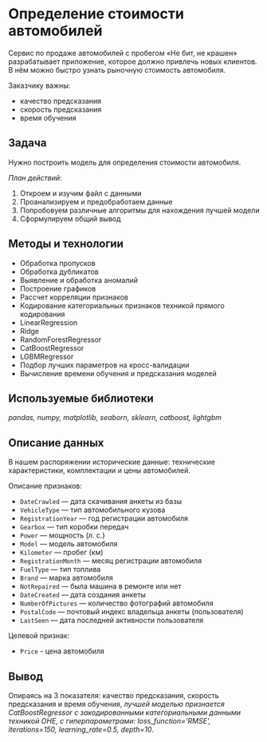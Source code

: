# Определение стоимости автомобилей
Сервис по продаже автомобилей с пробегом «Не бит, не крашен» разрабатывает приложение, которое должно привлечь новых клиентов.
В нём можно быстро узнать рыночную стоимость автомобиля.

Заказчику важны:
- качество предсказания
- скорость предсказания
- время обучения

## Задача
Нужно построить модель для определения стоимости автомобиля.

*План действий*:
1. Откроем и изучим файл с данными
2. Проанализируем и предобработаем данные
3. Попробовуем различные алгоритмы для нахождения лучшей модели
4. Сформулируем общий вывод

## Методы и технологии
- Обработка пропусков
- Обработка дубликатов
- Выявление и обработка аномалий
- Построение графиков
- Рассчет корреляции признаков
- Кодирование категориальных признаков техникой прямого кодирования
- LinearRegression
- Ridge
- RandomForestRegressor
- CatBoostRegressor
- LGBMRegressor
- Подбор лучших параметров на кросс-валидации
- Вычисление времени обучения и предсказания моделей

## Используемые библиотеки
*pandas, numpy, matplotlib, seaborn, sklearn, catboost, lightgbm*

## Описание данных
В нашем распоряжении исторические данные: технические характеристики, комплектации и цены автомобилей.

Описание признаков:
- `DateCrawled` — дата скачивания анкеты из базы
- `VehicleType` — тип автомобильного кузова
- `RegistrationYear` — год регистрации автомобиля
- `Gearbox` — тип коробки передач
- `Power` — мощность (л. с.)
- `Model` — модель автомобиля
- `Kilometer` — пробег (км)
- `RegistrationMonth` — месяц регистрации автомобиля
- `FuelType` — тип топлива
- `Brand` — марка автомобиля
- `NotRepaired` — была машина в ремонте или нет
- `DateCreated` — дата создания анкеты
- `NumberOfPictures` — количество фотографий автомобиля
- `PostalCode` — почтовый индекс владельца анкеты (пользователя)
- `LastSeen` — дата последней активности пользователя

Целевой признак:
- `Price` - цена автомобиля

## Вывод
Опираясь на 3 показателя: качество предсказания, скорость предсказания и время обучения, *лучшей моделью признается CatBoostRegressor с закодированными категориальными данными техникой OHE, с гиперпараметрами: loss_function='RMSE', iterations=150, learning_rate=0.5, depth=10*.
